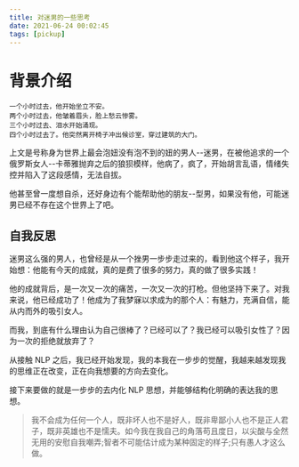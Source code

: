 ```yaml
---
title: 对迷男的一些思考
date: 2021-06-24 00:02:45
tags: [pickup]
---
```


# 背景介绍


```
一个小时过去，他开始坐立不安。
两个小时过去，他皱着眉头，脸上愁云惨雾。
三个小时过去、泪水开始涌现。
四个小时过去了。他突然离开椅子冲出候诊室，穿过建筑的大门。
```

上文是号称身为世界上最会泡妞没有泡不到的妞的男人--迷男，在被他追求的一个俄罗斯女人--卡蒂雅抛弃之后的狼狈模样，他病了，疯了，开始胡言乱语，情绪失控并陷入了这段感情，无法自拔。

他甚至曾一度想自杀，还好身边有个能帮助他的朋友--型男，如果没有他，可能迷男已经不存在这个世界上了吧。

## 自我反思

迷男这么强的男人，也曾经是从一个挫男一步步走过来的，看到他这个样子，我开始想：他能有今天的成就，真的是费了很多的努力，真的做了很多实践！

他的成就背后，是一次又一次的痛苦，一次又一次的打枪。但他坚持下来了。对我来说，他已经成功了！他成为了我梦寐以求成为的那个人：有魅力，充满自信，能从内而外的吸引女人。

而我，到底有什么理由认为自己很棒了？已经可以了？我已经可以吸引女性了？因为一次的拒绝就放弃了？

从接触 NLP 之后，我已经开始发现，我的本我在一步步的觉醒，我越来越发现我的思维正在改变，正在向我想要的方向去变化。

接下来要做的就是一步步的去内化 NLP 思想，并能够结构化明确的表达我的思想。

> 我不会成为任何一个人，既非坏人也不是好人，既非卑鄙小人也不是正人君子，既非英雄也不是懦夫。如今我在我自己的角落苟且度日，以尖酸与全然无用的安慰自我嘲弄;智者不可能估计成为某种固定的样子;只有愚人才这么做。